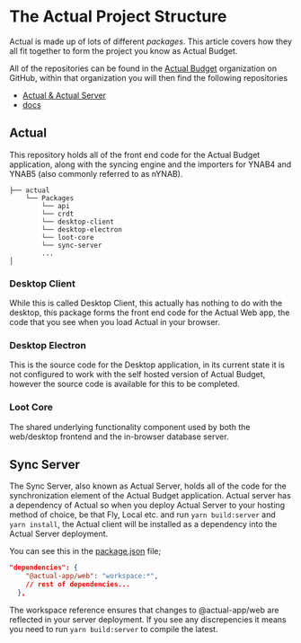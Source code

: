 # The Actual Project Structure

Actual is made up of lots of different _packages_. This article covers how they all fit together to form the project you know as Actual Budget.

All of the repositories can be found in the [Actual Budget](https://github.com/actualbudget) organization on GitHub, within that organization you will then find the following repositories

- [Actual & Actual Server](https://github.com/actualbudget/actual)
- [docs](https://github.com/actualbudget/docs)

## Actual

This repository holds all of the front end code for the Actual Budget application, along with the syncing engine and the importers for YNAB4 and YNAB5 (also commonly referred to as nYNAB).

```
├── actual
    └── Packages
        └── api
        └── crdt
        └── desktop-client
        └── desktop-electron
        └── loot-core
        └── sync-server
        ...
│
```

### Desktop Client

While this is called Desktop Client, this actually has nothing to do with the desktop, this package forms the front end code for the Actual Web app, the code that you see when you load Actual in your browser.

### Desktop Electron

This is the source code for the Desktop application, in its current state it is not configured to work with the self hosted version of Actual Budget, however the source code is available for this to be completed.

### Loot Core

The shared underlying functionality component used by both the web/desktop frontend and the in-browser database server.

## Sync Server

The Sync Server, also known as Actual Server, holds all of the code for the synchronization element of the Actual Budget application. Actual server has a dependency of Actual so when you deploy Actual Server to your hosting method of choice, be that Fly, Local etc. and run `yarn build:server` and `yarn install`, the Actual client will be installed as a dependency into the Actual Server deployment.

You can see this in the [package.json](https://github.com/actualbudget/actual/blob/master/packages/sync-server/package.json) file;

```json
"dependencies": {
    "@actual-app/web": "workspace:*",
    // rest of dependencies...
  },
```

The workspace reference ensures that changes to @actual-app/web are reflected in your server deployment. If you see any discrepencies it means you need to run `yarn build:server` to compile the latest.

